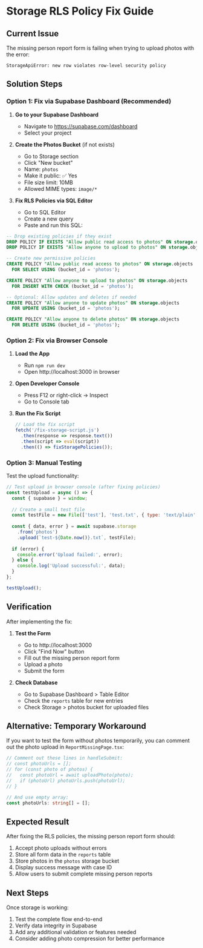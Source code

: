 # Storage RLS Policy Fix Guide

## Current Issue
The missing person report form is failing when trying to upload photos with the error:
```
StorageApiError: new row violates row-level security policy
```

## Solution Steps

### Option 1: Fix via Supabase Dashboard (Recommended)

1. **Go to your Supabase Dashboard**
   - Navigate to https://supabase.com/dashboard
   - Select your project

2. **Create the Photos Bucket** (if not exists)
   - Go to Storage section
   - Click "New bucket"
   - Name: `photos`
   - Make it public: ✅ Yes
   - File size limit: 10MB
   - Allowed MIME types: `image/*`

3. **Fix RLS Policies via SQL Editor**
   - Go to SQL Editor
   - Create a new query
   - Paste and run this SQL:

```sql
-- Drop existing policies if they exist
DROP POLICY IF EXISTS "Allow public read access to photos" ON storage.objects;
DROP POLICY IF EXISTS "Allow anyone to upload to photos" ON storage.objects;

-- Create new permissive policies
CREATE POLICY "Allow public read access to photos" ON storage.objects
  FOR SELECT USING (bucket_id = 'photos');

CREATE POLICY "Allow anyone to upload to photos" ON storage.objects
  FOR INSERT WITH CHECK (bucket_id = 'photos');

-- Optional: Allow updates and deletes if needed
CREATE POLICY "Allow anyone to update photos" ON storage.objects
  FOR UPDATE USING (bucket_id = 'photos');

CREATE POLICY "Allow anyone to delete photos" ON storage.objects
  FOR DELETE USING (bucket_id = 'photos');
```

### Option 2: Fix via Browser Console

1. **Load the App**
   - Run `npm run dev`
   - Open http://localhost:3000 in browser

2. **Open Developer Console**
   - Press F12 or right-click → Inspect
   - Go to Console tab

3. **Run the Fix Script**
   ```javascript
   // Load the fix script
   fetch('/fix-storage-script.js')
     .then(response => response.text())
     .then(script => eval(script))
     .then(() => fixStoragePolicies());
   ```

### Option 3: Manual Testing

Test the upload functionality:

```javascript
// Test upload in browser console (after fixing policies)
const testUpload = async () => {
  const { supabase } = window;
  
  // Create a small test file
  const testFile = new File(['test'], 'test.txt', { type: 'text/plain' });
  
  const { data, error } = await supabase.storage
    .from('photos')
    .upload(`test-${Date.now()}.txt`, testFile);
    
  if (error) {
    console.error('Upload failed:', error);
  } else {
    console.log('Upload successful:', data);
  }
};

testUpload();
```

## Verification

After implementing the fix:

1. **Test the Form**
   - Go to http://localhost:3000
   - Click "Find Now" button
   - Fill out the missing person report form
   - Upload a photo
   - Submit the form

2. **Check Database**
   - Go to Supabase Dashboard > Table Editor
   - Check the `reports` table for new entries
   - Check Storage > photos bucket for uploaded files

## Alternative: Temporary Workaround

If you want to test the form without photos temporarily, you can comment out the photo upload in `ReportMissingPage.tsx`:

```typescript
// Comment out these lines in handleSubmit:
// const photoUrls = [];
// for (const photo of photos) {
//   const photoUrl = await uploadPhoto(photo);
//   if (photoUrl) photoUrls.push(photoUrl);
// }

// And use empty array:
const photoUrls: string[] = [];
```

## Expected Result

After fixing the RLS policies, the missing person report form should:
1. Accept photo uploads without errors
2. Store all form data in the `reports` table
3. Store photos in the `photos` storage bucket
4. Display success message with case ID
5. Allow users to submit complete missing person reports

## Next Steps

Once storage is working:
1. Test the complete flow end-to-end
2. Verify data integrity in Supabase
3. Add any additional validation or features needed
4. Consider adding photo compression for better performance
